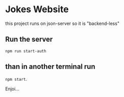 # Jokes Website
this project runs on json-server so it is "backend-less"


## Run the server

```npm run start-auth ```

## than in another terminal run 

```npm start```.


Enjoi...
